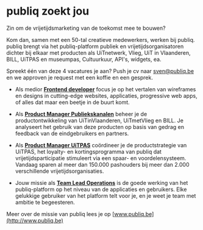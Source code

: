# publiq zoekt jou

Zin om de vrijetijdsmarketing van de toekomst mee te bouwen?

Kom dan, samen met een 50-tal creatieve medewerkers, werken bij publiq. publiq brengt via het publiq-platform publiek en vrijetijdsorganisatoren dichter bij elkaar met producten als UiTnetwerk, Vlieg, UiT in Vlaanderen, BILL, UiTPAS en museumpas, Cultuurkuur, API's, widgets, ea.

Spreekt één van deze 4 vacatures je aan? Push je cv naar sven@publiq.be en we approven je request met een koffie en een gesprek.

* Als medior [**Frontend developer**](https://www.creativeskills.be/jobs/frontend-dev/frontend-developer-cultuurnet-16-7-18.html) focus je op het vertalen van wireframes en designs in cutting-edge websites, applicaties, progressive web apps, of alles dat maar een beetje in de buurt komt. 

* Als [**Product Manager Publiekskanalen**](https://www.creativeskills.be/jobs/project-management/product-manager-publiekskanalen-cultuurnet-19-7-18.html) beheer je de productontwikkeling van UiTinVlaanderen, UiTmetVlieg en BILL. Je analyseert het gebruik van deze producten op basis van gedrag en feedback van de eindgebruikers en partners. 

* Als [**Product Manager UiTPAS**](https://www.creativeskills.be/jobs/project-management/product-manager-uitpas-cultuurnet-19-7-18.html) coördineer je de productstrategie van UiTPAS, het loyalty- en kortingsprogramma van publiq dat vrijetijdsparticipatie stimuleert via een spaar- en voordelensysteem. Vandaag sparen al meer dan 150.000 pashouders bij meer dan 2.000 verschillende vrijetijdsorganisaties.

* Jouw missie als [**Team Lead Operations**](https://www.creativeskills.be/jobs/project-management/team-lead-operations-cultuurnet-16-7-18.html) is de goede werking van het publiq-platform op het niveau van de applicaties en gebruikers. Elke gelukkige gebruiker van het platform telt voor je, en je weet je team met ambitie te begeesteren.

Meer over de missie van publiq lees je op [www.publiq.be](http://www.publiq.be)
